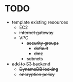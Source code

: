 # TODO

- template existing resources
  - EC2
  - ~~internet gateway~~
  - ~~VPC~~
    - ~~security groups~~
      - ~~default~~
      - ~~dmz~~
    - ~~subnets~~
- ~~add to S3 backend~~
  - ~~DynamoDB locking~~
  - ~~encryption policy~~

